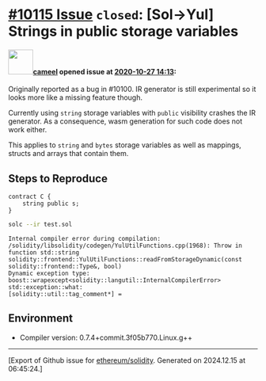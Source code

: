 # [\#10115 Issue](https://github.com/ethereum/solidity/issues/10115) `closed`: [Sol->Yul] Strings in public storage variables

#### <img src="https://avatars.githubusercontent.com/u/137030?v=4" width="50">[cameel](https://github.com/cameel) opened issue at [2020-10-27 14:13](https://github.com/ethereum/solidity/issues/10115):

Originally reported as a bug in #10100. IR generator is still experimental so it looks more like a missing feature though.

Currently using `string` storage variables with `public` visibility crashes the IR generator. As a consequence, wasm generation for such code does not work either.

This applies to `string` and `bytes` storage variables as well as mappings, structs and arrays that contain them.

## Steps to Reproduce
```solidity
contract C {
    string public s;
}
```

```bash
solc --ir test.sol
```
```
Internal compiler error during compilation:
/solidity/libsolidity/codegen/YulUtilFunctions.cpp(1968): Throw in function std::string solidity::frontend::YulUtilFunctions::readFromStorageDynamic(const solidity::frontend::Type&, bool)
Dynamic exception type: boost::wrapexcept<solidity::langutil::InternalCompilerError>
std::exception::what:
[solidity::util::tag_comment*] =
```

## Environment
- Compiler version: 0.7.4+commit.3f05b770.Linux.g++




-------------------------------------------------------------------------------



[Export of Github issue for [ethereum/solidity](https://github.com/ethereum/solidity). Generated on 2024.12.15 at 06:45:24.]

